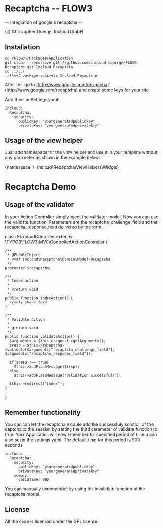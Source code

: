 Recaptcha -- FLOW3
==============================================
-- Integration of google's recaptcha --

(c) Christopher Doerge, Incloud GmbH

Installation
------------

```
cd <Flow3>/Packages/Application
git clone --recursive git://github.com/incloud-cdoerge/FLOW3-Recaptcha.git Incloud.Recaptcha
cd ../../
./flow3 package:activate Incloud.Recaptcha
```

After this go to [http://www.google.com/recaptcha](http://www.google.com/recaptcha) and create some keys for your site

Add them in Settings.yaml:

```
Incloud:
  Recaptcha:
    security:
      publicKey: "yourgeneratedpublickey"
      privateKey: "yourgeneratedprivatekey"
```

Usage of the view helper
------------------------

Just add namespace for the view helper and use it in your template without any parameter as shown in the example below:

  {namespace ir=Incloud\Recaptcha\ViewHelpers\Widget}

  <!DOCTYPE html>
  <html>
    <head>
      <meta charset="utf-8">
      <title>Index view of Recaptcha Demo</title> 
      <f:base />
    </head>
    <body>
      <h1>Recaptcha Demo</h1>
      <f:flashMessages class="flashmessages" />
      <f:form action="validate" controller="Standard" method="post" name="validationform">
        <ir:recaptcha />
        <f:form.submit value="Validate" />
      </f:form>
    </body>
  </html>

Usage of the validator
----------------------

In your Action Controller simply inject the validator model.
Now you can use the validate function.
Parameters are the recaptcha_challenge_field and the recaptcha_response_field delivered by the form.

  class StandardController extends \TYPO3\FLOW3\MVC\Controller\ActionController {

    /**
     * @FLOW3\Inject
     * @var Incloud\Recaptcha\Domain\Model\Recaptcha
     */
    protected $recaptcha;

    /**
     * Index action
     *
     * @return void
     */
    public function indexAction() {
      //only shows form
    }

    /**
     * Validate action
     *
     * @return void
     */
    public function validateAction() {
      $arguments = $this->request->getArguments();
      $resp = $this->recaptcha->validate($arguments["recaptcha_challenge_field"], $arguments["recaptcha_response_field"]);
      
      if($resp !== true)
        $this->addFlashMessage($resp);
      else
        $this->addFlashMessage("Validation successful!");

      $this->redirect("index");
    }

  }

Remember functionality
----------------------

You can can let the recaptcha module add the successfuly solution of the captcha to the session by setting the third parameter of validate function to true.
Your Application will now remember for specified period of time u can also set in the settings.yaml. The default time for this period is 900 seconds.

```
Incloud:
  Recaptcha:
    security:
      publicKey: "yourgeneratedpublickey"
      privateKey: "yourgeneratedprivatekey"
    memory:
      validTime: 900
```

You can manually unremember by using the invalidate function of the recaptcha model.

License
-------

All the code is licensed under the GPL license.